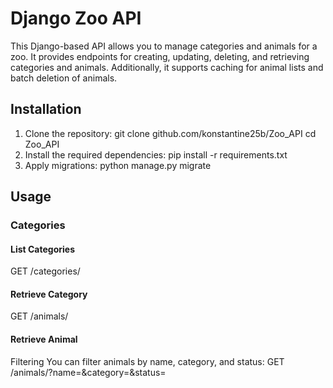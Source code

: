 # Django Zoo API

This Django-based API allows you to manage categories and animals for a zoo. It provides endpoints for creating, updating, deleting, and retrieving categories and animals. Additionally, it supports caching for animal lists and batch deletion of animals.

## Installation

1. Clone the repository:
git clone github.com/konstantine25b/Zoo_API
cd Zoo_API
2. Install the required dependencies:
pip install -r requirements.txt
3. Apply migrations:
python manage.py migrate


## Usage

### Categories

#### List Categories
GET /categories/
#### Retrieve Category
GET /animals/
#### Retrieve Animal

Filtering
You can filter animals by name, category, and status:
GET /animals/?name=<animal-name>&category=<category-id>&status=<animal-status>
